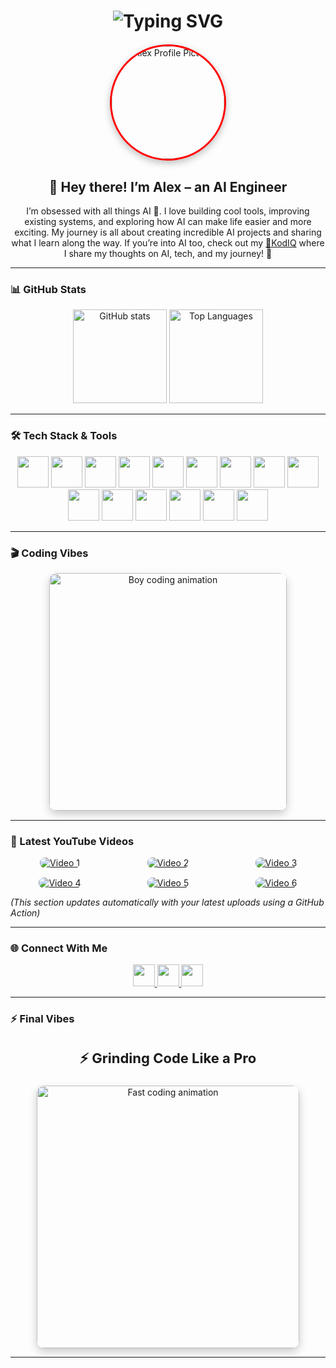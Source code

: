 <!-- Typing Animation Header -->
<h1 align="center">
  <img src="https://readme-typing-svg.herokuapp.com?font=Fira+Code&pause=1000&color=FF0000&center=true&vCenter=true&width=500&lines=AI+Engineer+%7C+Tech+Enthusiast+%7C+Builder;Sharing+AI+Projects+%26+Ideas;Exploring+How+AI+Shapes+the+Future" alt="Typing SVG" />
</h1>

<!-- Big Centered Profile Picture in Circle -->
<!-- Clean Centered Profile Picture in a Circle -->
<div align="center" style="margin: 20px 0;">
  <div style="width: 180px; height: 180px; border-radius: 50%; overflow: hidden; border: 3px solid #FF0000; box-shadow: 0 4px 12px rgba(0,0,0,0.25); display: inline-block;">
    <img src="https://github.com/Alexmarco18.png"
         alt="Alex Profile Picture"
         style="width: 100%; height: 100%; object-fit: cover;">
  </div>
</div>

<h2 align="center">👋 Hey there! I’m <strong>Alex</strong> – an AI Engineer</h2>

<p align="center">
I’m obsessed with all things AI 🤖.  
I love building cool tools, improving existing systems, and exploring how AI can make life easier and more exciting.  
My journey is all about creating incredible AI projects and sharing what I learn along the way.  
If you’re into AI too, check out my <a href="https://bit.ly/KodIQ" target="_blank">🎥KodIQ</a> where I share my thoughts on AI, tech, and my journey! 🚀
</p>

---

### 📊 GitHub Stats

<div align="center">
  <img src="https://github-readme-stats.vercel.app/api?username=Alexmarco18&show_icons=true&theme=dracula&count_private=true" height="150" alt="GitHub stats" />
  <img src="https://github-readme-stats.vercel.app/api/top-langs?username=Alexmarco18&layout=compact&langs_count=6&theme=dracula" height="150" alt="Top Languages" />
</div>

---

### 🛠️ Tech Stack & Tools  

<div align="center">
  <img src="https://cdn.jsdelivr.net/gh/devicons/devicon/icons/react/react-original.svg" height="50" />
  <img src="https://cdn.jsdelivr.net/gh/devicons/devicon/icons/python/python-original.svg" height="50" />
  <img src="https://cdn.jsdelivr.net/gh/devicons/devicon/icons/azure/azure-original.svg" height="50" />
  <img src="https://cdn.jsdelivr.net/gh/devicons/devicon/icons/git/git-original.svg" height="50" />
  <img src="https://cdn.jsdelivr.net/gh/devicons/devicon/icons/googlecloud/googlecloud-original.svg" height="50" />
  <img src="https://cdn.jsdelivr.net/gh/devicons/devicon/icons/opencv/opencv-original.svg" height="50" />
  <img src="https://cdn.jsdelivr.net/gh/devicons/devicon/icons/pandas/pandas-original.svg" height="50" />
  <img src="https://cdn.jsdelivr.net/gh/devicons/devicon/icons/postgresql/postgresql-original.svg" height="50" />
  <img src="https://cdn.jsdelivr.net/gh/devicons/devicon/icons/pytorch/pytorch-original.svg" height="50" />
  <img src="https://cdn.jsdelivr.net/gh/devicons/devicon/icons/tensorflow/tensorflow-original.svg" height="50" />
  <img src="https://cdn.jsdelivr.net/gh/devicons/devicon/icons/docker/docker-original.svg" height="50" />
  <img src="https://cdn.jsdelivr.net/gh/devicons/devicon/icons/kubernetes/kubernetes-plain.svg" height="50" />
  <img src="https://cdn.jsdelivr.net/gh/devicons/devicon/icons/raspberrypi/raspberrypi-original.svg" height="50" />
  <img src="https://cdn.jsdelivr.net/gh/devicons/devicon/icons/jupyter/jupyter-original.svg" height="50" />
  <img src="https://cdn.jsdelivr.net/gh/devicons/devicon/icons/vscode/vscode-original.svg" height="50" />
</div>

---

### 🎬 Coding Vibes  

<div align="center" style="margin: 15px 0;">
  <img src="https://media.giphy.com/media/qgQUggAC3Pfv687qPC/giphy.gif"
       alt="Boy coding animation"
       width="380"
       style="border-radius:12px; box-shadow:0 6px 14px rgba(0,0,0,0.2); display:block;">
</div>

---

### 🎥 Latest YouTube Videos  

<!-- GitHub Action will update this list automatically -->

<!-- YOUTUBE:START -->
<div align="center" style="display: grid; grid-template-columns: repeat(3, 1fr); gap: 15px; max-width: 960px; margin: 0 auto;">
  <a href="https://www.youtube.com/watch?v=VIDEO_ID_1" target="_blank">
    <img src="https://img.youtube.com/vi/VIDEO_ID_1/mqdefault.jpg" alt="Video 1" style="border-radius: 8px;">
  </a>
  <a href="https://www.youtube.com/watch?v=VIDEO_ID_2" target="_blank">
    <img src="https://img.youtube.com/vi/VIDEO_ID_2/mqdefault.jpg" alt="Video 2" style="border-radius: 8px;">
  </a>
  <a href="https://www.youtube.com/watch?v=VIDEO_ID_3" target="_blank">
    <img src="https://img.youtube.com/vi/VIDEO_ID_3/mqdefault.jpg" alt="Video 3" style="border-radius: 8px;">
  </a>
  <a href="https://www.youtube.com/watch?v=VIDEO_ID_4" target="_blank">
    <img src="https://img.youtube.com/vi/VIDEO_ID_4/mqdefault.jpg" alt="Video 4" style="border-radius: 8px;">
  </a>
  <a href="https://www.youtube.com/watch?v=VIDEO_ID_5" target="_blank">
    <img src="https://img.youtube.com/vi/VIDEO_ID_5/mqdefault.jpg" alt="Video 5" style="border-radius: 8px;">
  </a>
  <a href="https://www.youtube.com/watch?v=VIDEO_ID_6" target="_blank">
    <img src="https://img.youtube.com/vi/VIDEO_ID_6/mqdefault.jpg" alt="Video 6" style="border-radius: 8px;">
  </a>
</div>
<!-- YOUTUBE:END -->

*(This section updates automatically with your latest uploads using a GitHub Action)*

---

### 🌐 Connect With Me  

<div align="center">
  <a href="https://bit.ly/KodIQ" target="_blank">
    <img src="https://img.shields.io/badge/YouTube-FF0000?style=for-the-badge&logo=youtube&logoColor=white" height="35"/>
  </a>
  <a href="https://www.linkedin.com/in/alex-marco1820/" target="_blank">
    <img src="https://img.shields.io/badge/LinkedIn-0077B5?style=for-the-badge&logo=linkedin&logoColor=white" height="35"/>
  </a>
  <a href="mailto:marcoalex201804@gmail.com">
    <img src="https://img.shields.io/badge/Gmail-D14836?style=for-the-badge&logo=gmail&logoColor=white" height="35"/>
  </a>
</div>

---

### ⚡ Final Vibes  

<h3 align="center" style="font-size:22px;">⚡ Grinding Code Like a Pro</h3>

<div align="center" style="margin: 10px 0;">
  <img src="https://media.giphy.com/media/lP8xu5t2DLGG045H8F/giphy.gif"
       alt="Fast coding animation"
       width="420"
       style="border-radius:12px; box-shadow:0 6px 14px rgba(0,0,0,0.2); display:block;">
</div>

---

